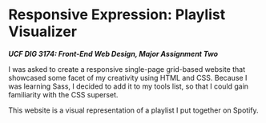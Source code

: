 # Responsive Expression: Playlist Visualizer

**_UCF DIG 3174: Front-End Web Design, Major Assignment Two_**

I was asked to create a responsive single-page grid-based website that showcased some facet of my creativity using HTML and CSS. Because I was learning Sass, I decided to add it to my tools list, so that I could gain familiarity with the CSS superset.

This website is a visual representation of a playlist I put together on Spotify.
